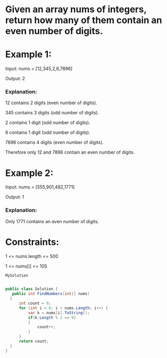 # Given an array nums of integers, return how many of them contain an even number of digits.

 

# Example 1:

Input: nums = [12,345,2,6,7896]

Output: 2

### Explanation: 

12 contains 2 digits (even number of digits). 

345 contains 3 digits (odd number of digits). 

2 contains 1 digit (odd number of digits). 

6 contains 1 digit (odd number of digits). 

7896 contains 4 digits (even number of digits). 

Therefore only 12 and 7896 contain an even number of digits.

# Example 2:

Input: nums = [555,901,482,1771]

Output: 1 

### Explanation: 

Only 1771 contains an even number of digits.
 

# Constraints:

1 <= nums.length <= 500

1 <= nums[i] <= 105


``` csharp
MySolution


public class Solution {
   public int FindNumbers(int[] nums)
  {
      int count = 0;
      for (int i = 0; i < nums.Length; i++) {
          var k = nums[i].ToString();
          if(k.Length % 2 == 0)
          {
              count++;
          }
      }
      return count;
  }
}
